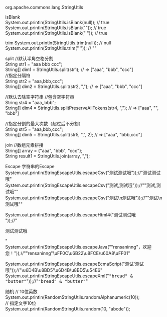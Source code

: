 

org.apache.commons.lang.StringUtils

isBlank  
System.out.println(StringUtils.isBlank(null));      // true  
System.out.println(StringUtils.isBlank(""));        // true  
System.out.println(StringUtils.isBlank(" "));       // true  

trim
System.out.println(StringUtils.trim(null)); // null  
System.out.println(StringUtils.trim("     ")); // ""  

split
//默认半角空格分割  
String str1 = "aaa bbb ccc";  
String[] dim1 = StringUtils.split(str1); // => ["aaa", "bbb", "ccc"]  
//指定分隔符  
String str2 = "aaa,bbb,ccc";  
String[] dim2 = StringUtils.split(str2, ","); // => ["aaa", "bbb", "ccc"]  

//默认去除空字符串 
//包含空字符串  
String str4 = "aaa,,bbb";  
String[] dim4 = StringUtils.splitPreserveAllTokens(str4, ","); // => ["aaa", "", "bbb"]  

//指定分割的最大次数（超过后不分割）  
String str5 = "aaa,bbb,ccc";  
String[] dim5 = StringUtils.split(str5, ",", 2); // => ["aaa", "bbb,ccc"]  

join
//数组元素拼接  
String[] array = {"aaa", "bbb", "ccc"};  
String result1 = StringUtils.join(array, ","); 

Escape 
字符串的Escape 
System.out.println(StringEscapeUtils.escapeCsv("测试测试哦"));//"测试测试哦"  
System.out.println(StringEscapeUtils.escapeCsv("测试,测试哦"));//"\"测试,测试哦\""  
System.out.println(StringEscapeUtils.escapeCsv("测试\n测试哦"));//"\"测试\n测试哦\""  
  
System.out.println(StringEscapeUtils.escapeHtml4("测试测试哦  
"));//"<p>测试测试哦</p>"  
System.out.println(StringEscapeUtils.escapeJava("\"rensaninng\"，欢迎您！"));//"\"rensaninng\"\uFF0C\u6B22\u8FCE\u60A8\uFF01"  
  
System.out.println(StringEscapeUtils.escapeEcmaScript("测试'测试哦"));//"\u6D4B\u8BD5\'\u6D4B\u8BD5\u54E6"  
System.out.println(StringEscapeUtils.escapeXml("<tt>\"bread\" & \"butter\"</tt>"));//"<tt>"bread" &amp; "butter"</tt>"  


随机
// 10位英数  
System.out.println(RandomStringUtils.randomAlphanumeric(10));  
// 指定文字10位  
System.out.println(RandomStringUtils.random(10, "abcde")); 
